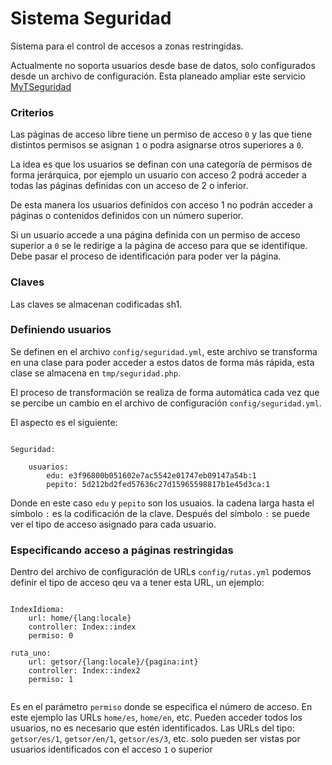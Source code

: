 Sistema Seguridad
=================

Sistema para el control de accesos a zonas restringidas.

Actualmente no soporta usuarios desde base de datos, solo configurados desde un archivo de configuración. Esta planeado ampliar este servicio [MyTSeguridad][1]


### Criterios

Las páginas de acceso libre tiene un permiso de acceso `0` y las que tiene distintos permisos se asignan `1` o podra asignarse otros superiores a `0`.

La idea es que los usuarios se definan con una categoría de permisos de forma jerárquica, por ejemplo un usuario con acceso 2 podrá acceder a todas las páginas definidas con un acceso de 2 o inferior.

De esta manera los usuarios definidos con acceso 1 no podrán acceder a páginas o contenidos definidos con un número superior.

Si un usuario accede a una página definida con un permiso de acceso superior a `0` se le redirige a la página de acceso para que se identifique. Debe pasar el proceso de identificación para poder ver la página.

### Claves

Las claves se almacenan codificadas sh1.




### Definiendo usuarios

Se definen en el archivo `config/seguridad.yml`, este archivo se transforma en una clase para poder acceder a estos datos de forma más rápida, esta clase se almacena en `tmp/seguridad.php`.

El proceso de transformación se realiza de forma automática cada vez que se percibe un cambio en el archivo de configuración `config/seguridad.yml`.

El aspecto es el siguiente:

```

Seguridad:
    
    usuarios:
        edu: e3f96800b051602e7ac5542e01747eb09147a54b:1
        pepito: 5d212bd2fed57636c27d15965598817b1e45d3ca:1

```

Donde en este caso `edu` y `pepito` son los usuaios. la cadena larga hasta el símbolo `:` es la codificación de la clave. Después del símbolo `:` se puede ver el tipo de acceso asignado para cada usuario.


### Especificando acceso a páginas restringidas

Dentro del archivo de configuración de URLs `config/rutas.yml` podemos definir el tipo de acceso qeu va a tener esta URL, un ejemplo:

```

IndexIdioma:
    url: home/{lang:locale}
    controller: Index::index
    permiso: 0
      
ruta_uno:
    url: getsor/{lang:locale}/{pagina:int}
    controller: Index::index2
    permiso: 1


```

Es en el parámetro `permiso` donde se especifica el número de acceso. En este ejemplo las URLs `home/es`, `home/en`, etc. Pueden acceder todos los usuarios, no es necesario que estén identificados.
Las URLs  del tipo: `getsor/es/1`, `getsor/en/1`, `getsor/es/3`, etc. solo pueden ser vistas por usuarios identificados con el acceso `1` o superior


[1]: https://github.com/Didweb/MyTsegurata

